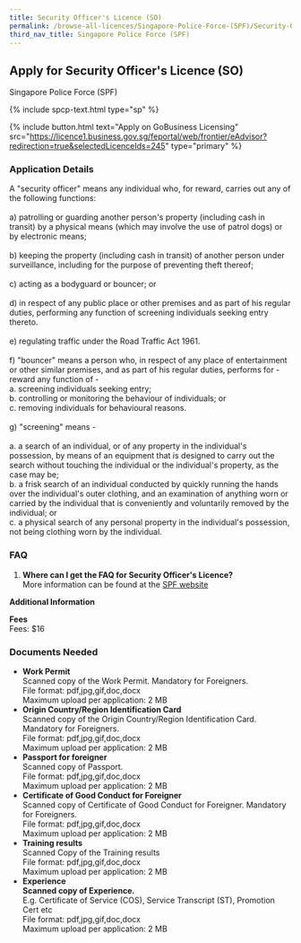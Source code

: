 ```yaml
---
title: Security Officer's Licence (SO)
permalink: /browse-all-licences/Singapore-Police-Force-(SPF)/Security-Officer's-Licence-(SO)
third_nav_title: Singapore Police Force (SPF)
---
```


## Apply for Security Officer's Licence (SO)

Singapore Police Force (SPF)

{% include spcp-text.html type="sp" %}

{% include button.html text="Apply on GoBusiness Licensing" src="https://licence1.business.gov.sg/feportal/web/frontier/eAdvisor?redirection=true&selectedLicenceIds=245" type="primary" %}

<H3>Application Details</H3>

<p>A "security officer" means any individual who, for reward, carries out any of the following functions:<br><br>a) patrolling or guarding another person's property (including cash in transit) by a physical means (which may involve the use of patrol dogs) or by electronic means;<br><br>b) keeping the property (including cash in transit) of another person under surveillance, including for the purpose of preventing theft thereof;<br><br>c) acting as a bodyguard or bouncer; or<br><br>d) in respect of any public place or other premises and as part of his regular duties, performing any function of screening individuals seeking entry thereto.<br><br>e) regulating traffic under the Road Traffic Act 1961.<br><br>f) "bouncer" means a person who, in respect of any place of entertainment or other similar premises, and as part of his regular duties, performs for -reward any function of -<br>a. screening individuals seeking entry;<br>b. controlling or monitoring the behaviour of individuals; or<br>c. removing individuals for behavioural reasons.<br><br>g) "screening" means -<br><br>a. a search of an individual, or of any property in the individual's possession, by means of an equipment that is designed to carry out the search without touching the individual or the individual's property, as the case may be;<br>b. a frisk search of an individual conducted by quickly running the hands over the individual's outer clothing, and an examination of anything worn or carried by the individual that is conveniently and voluntarily removed by the individual; or<br>c. a physical search of any personal property in the individual's possession, not being clothing worn by the individual.</p>

<h3>FAQ</h3>

<ol>
  <li>
    <strong>Where can I get the FAQ for Security Officer's Licence?
</strong><br>        
More information can be found at the 
<a href="https://www.police.gov.sg/e-Services/Police-Licences/Security-Officer-Licence" target="_blank" rel="noopener">SPF website</a>
  </li>
</ol>

<strong>Additional Information</strong>

<p><strong>Fees</strong><br>
Fees: $16</p>

<H3>Documents Needed</H3>

<ul>
<li><strong>Work Permit</strong><br />Scanned copy of the Work Permit. Mandatory for Foreigners.
<br>
File format: pdf,jpg,gif,doc,docx<br>
Maximum upload per application: 2 MB
</li>
<li><strong>Origin Country/Region Identification Card</strong><br />Scanned copy of the Origin Country/Region Identification Card. Mandatory for Foreigners.
<br>
File format: pdf,jpg,gif,doc,docx<br>
Maximum upload per application: 2 MB
</li>
<li><strong>Passport for foreigner</strong><br />Scanned copy of Passport.
<br>
File format: pdf,jpg,gif,doc,docx<br>
Maximum upload per application: 2 MB
</li>
<li><strong>Certificate of Good Conduct for Foreigner</strong><br />Scanned copy of Certificate of Good Conduct for Foreigner. Mandatory for Foreigners.
<br>
File format: pdf,jpg,gif,doc,docx<br>
Maximum upload per application: 2 MB
</li>
<li><strong>Training results</strong><br />Scanned Copy of the Training results
<br>
File format: pdf,jpg,gif,doc,docx<br>
Maximum upload per application: 2 MB
</li>
<li><strong>Experience<br />Scanned copy of Experience.</strong><br />E.g. Certificate of Service (COS), Service Transcript (ST), Promotion Cert etc
<br>
File format: pdf,jpg,gif,doc,docx<br>
Maximum upload per application: 2 MB
</li>
</ul>

